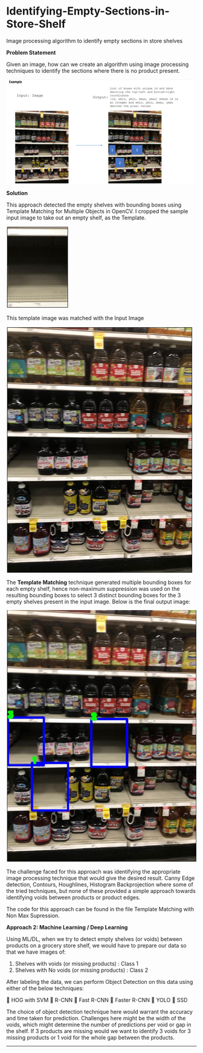 # Identifying-Empty-Sections-in-Store-Shelf
Image processing algorithm to identify empty sections in store shelves

**Problem Statement**

Given an image, how can we create an algorithm using image processing techniques to
identify the sections where there is no product present.

![Example](https://github.com/sbasu26/Identifying-Empty-Sections-in-Store-Shelf/blob/main/ExamplePic.png)

**Solution**

This approach detected the empty shelves with bounding boxes using Template Matching for Multiple Objects in OpenCV.
I cropped the sample input image to take out an empty shelf, as the Template.

![Template](https://github.com/sbasu26/Identifying-Empty-Sections-in-Store-Shelf/blob/main/Template.png)

This template image was matched with the Input Image

![Input Image](https://github.com/sbasu26/Identifying-Empty-Sections-in-Store-Shelf/blob/main/InputImage.png)

The **Template Matching** technique generated multiple bounding boxes for each empty shelf, hence non-maximum suppression was used on the resulting bounding boxes to select 3 distinct bounding boxes for the 3 empty shelves present in the input image.
Below is the final output image:

![Output Image](https://github.com/sbasu26/Identifying-Empty-Sections-in-Store-Shelf/blob/main/OutputImage.png)

The challenge faced for this approach was identifying the appropriate image processing technique that would give the desired result.
Canny Edge detection, Contours, Houghlines, Histogram Backprojection where some of the tried techniques, but none of these provided a simple approach towards identifying voids between products or product edges.

The code for this approach can be found in the file Template Matching with Non Max Supression.

**Approach 2: Machine Learning / Deep Learning**

Using ML/DL, when we try to detect empty shelves (or voids) between products on a grocery store shelf, we would have to prepare our data so that we have images of:

1. Shelves with voids (or missing products) : Class 1
2. Shelves with No voids (or missing products) : Class 2

After labeling the data, we can perform Object Detection on this data using either of the below techniques:

 HOG with SVM
 R-CNN
 Fast R-CNN
 Faster R-CNN
 YOLO
 SSD

The choice of object detection technique here would warrant the accuracy and time taken for prediction.
Challenges here might be the width of the voids, which might determine the number of predictions per void or gap in the shelf. If 3 products are missing would we want to identify 3 voids for 3 missing products or 1 void for the whole gap between the products.

*******
